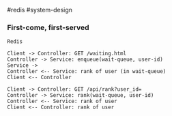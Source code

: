 #redis #system-design

### First-come, first-served

```plantuml
Redis

Client -> Controller: GET /waiting.html
Controller -> Service: enqueue(wait-queue, user-id)
Service -> 
Controller <-- Service: rank of user (in wait-queue)
Client <-- Controller

Client -> Controller: GET /api/rank?user_id=
Controller -> Service: rank(wait-queue, user-id)
Controller <-- Service: rank of user
Client <-- Controller: rank of user
```
